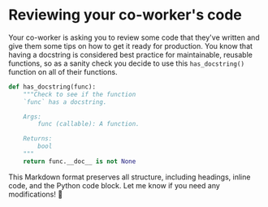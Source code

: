 # Reviewing your co-worker's code

Your co-worker is asking you to review some code that they've written and give them some tips on how to get it ready for production. You know that having a docstring is considered best practice for maintainable, reusable functions, so as a sanity check you decide to use this `has_docstring()` function on all of their functions.

```python
def has_docstring(func):
    """Check to see if the function 
    `func` has a docstring.

    Args:
        func (callable): A function.

    Returns:
        bool
    """
    return func.__doc__ is not None
```


This Markdown format preserves all structure, including headings, inline code, and the Python code block. Let me know if you need any modifications! 🚀
